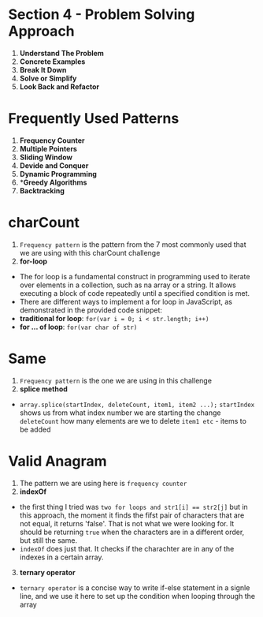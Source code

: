 # Section 4 - Problem Solving Approach 
1. **Understand The Problem** 
2. **Concrete Examples**
3. **Break It Down**
4. **Solve or Simplify**
5. **Look Back and Refactor**

# Frequently Used Patterns 
1. **Frequency Counter**
2. **Multiple Pointers**
3. **Sliding Window**
4. **Devide and Conquer**
5. **Dynamic Programming**
6. ***Greedy Algorithms**
7. **Backtracking**

# charCount 
1. `Frequency pattern` is the pattern from the 7 most commonly used that we are using with this charCount challenge
2. **for-loop** 
- The for loop is a fundamental construct in programming used to iterate over elements in a collection, such as na array or a string. It allows executing a block of code repeatedly until a specified condition is met. 
- There are different ways to implement a for loop in JavaScript, as demonstrated in the provided code snippet: 
- **traditional for loop**: 
`for(var i = 0; i < str.length; i++)` 
- **for ... of loop**: 
`for(var char of str)` 

# Same 
1. `Frequency pattern` is the one we are using in this challenge 
1. **splice method**
- `array.splice(startIndex, deleteCount, item1, item2 ...);`
`startIndex` shows us from what index number we are starting the change 
`deleteCount` how many elements are we to delete
`item1 etc` - items to be added

# Valid Anagram 
1. The pattern we are using here is `frequency counter`
2. **indexOf**
- the first thing I tried was `two for loops and str1[i] == str2[j]` but in this approach, the moment it finds the fifst pair of characters that are not equal, it returns 'false'. That is not what we were looking for. It should be returning `true` when the characters are in a different order, but still the same. 
- `indexOf` does just that. It checks if the charachter are in any of the indexes in a certain array. 
3. **ternary operator**
- `ternary operator` is a concise way to write if-else statement in a signle line, and we use it here to set up the condition when looping through the array


